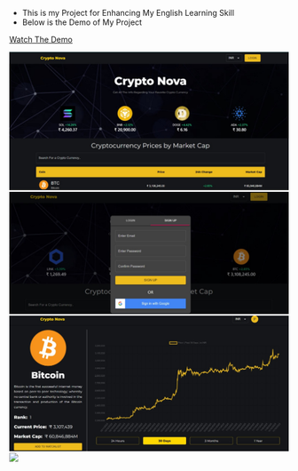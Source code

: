 - This is my Project for Enhancing My English Learning Skill
- Below is the Demo of My Project

[Watch The Demo](https://drive.google.com/file/d/1qFHhvq8s83Jn3TEF1ZRRwGOYu7Px9e64/view?usp=sharing)

<img width="700" src="https://github.com/coderpawan/MultiTranslator/blob/main/public/images/home.jpg"/>
<img width="700" src="https://github.com/coderpawan/MultiTranslator/blob/main/public/images/signup.jpg"/>
<img width="700" src="https://github.com/coderpawan/MultiTranslator/blob/main/public/images/chart.jpg"/>
<img width="700" src="https://github.com/coderpawan/MultiTranslator/blob/main/public/images/wishlist.jpg"/>
